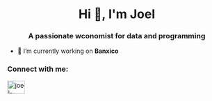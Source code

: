 <h1 align="center">Hi 👋, I'm Joel</h1>
<h3 align="center">A passionate wconomist for data and programming</h3>

- 🔭 I’m currently working on **Banxico**

<h3 align="left">Connect with me:</h3>
<p align="left">
<a href="https://linkedin.com/in/joel-castillo-espinosa" target="blank"><img align="center" src="https://raw.githubusercontent.com/rahuldkjain/github-profile-readme-generator/master/src/images/icons/Social/linked-in-alt.svg" alt="joel-castillo-espinosa" height="30" width="40" /></a>
</p>



<!--
**JoelCae/JoelCae** is a ✨ _special_ ✨ repository because its `README.md` (this file) appears on your GitHub profile.

Here are some ideas to get you started:

- 🔭 I’m currently working on ...
- 🌱 I’m currently learning ...
- 👯 I’m looking to collaborate on ...
- 🤔 I’m looking for help with ...
- 💬 Ask me about ...
- 📫 How to reach me: ...
- 😄 Pronouns: ...
- ⚡ Fun fact: ...
-->
